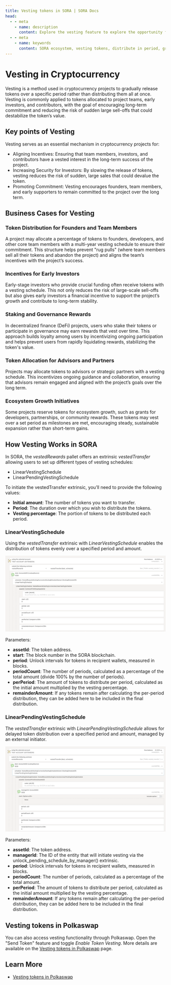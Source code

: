 ```yaml
---
title: Vesting tokens in SORA | SORA Docs
head:
  - - meta
    - name: description
      content: Explore the vesting feature to explore the opportunity for gradual distribution of token access, providing full allocation of crypto assets over a specified period.
  - - meta
    - name: keywords
      content: SORA ecosystem, vesting tokens, distribute in period, gradual distribution, Business Cases for Vesting
---
```


# Vesting in Cryptocurrency

Vesting is a method used in cryptocurrency projects to gradually release tokens over a specific period rather than distributing them all at once. Vesting is commonly applied to tokens allocated to project teams, early investors, and contributors, with the goal of encouraging long-term commitment and reducing the risk of sudden large sell-offs that could destabilize the token’s value.

## Key points of Vesting

Vesting serves as an essential mechanism in cryptocurrency projects for:

- Aligning Incentives: Ensuring that team members, investors, and contributors have a vested interest in the long-term success of the project.
- Increasing Security for Investors: By slowing the release of tokens, vesting reduces the risk of sudden, large sales that could devalue the token.
- Promoting Commitment: Vesting encourages founders, team members, and early supporters to remain committed to the project over the long term.

## Business Cases for Vesting

### Token Distribution for Founders and Team Members

A project may allocate a percentage of tokens to founders, developers, and other core team members with a multi-year vesting schedule to ensure their commitment. This structure helps prevent "rug pulls" (where team members sell all their tokens and abandon the project) and aligns the team’s incentives with the project’s success.

### Incentives for Early Investors

Early-stage investors who provide crucial funding often receive tokens with a vesting schedule. This not only reduces the risk of large-scale sell-offs but also gives early investors a financial incentive to support the project’s growth and contribute to long-term stability.

### Staking and Governance Rewards

In decentralized finance (DeFi) projects, users who stake their tokens or participate in governance may earn rewards that vest over time. This approach builds loyalty among users by incentivizing ongoing participation and helps prevent users from rapidly liquidating rewards, stabilizing the token's value.

### Token Allocation for Advisors and Partners

Projects may allocate tokens to advisors or strategic partners with a vesting schedule. This incentivizes ongoing guidance and collaboration, ensuring that advisors remain engaged and aligned with the project’s goals over the long term.

### Ecosystem Growth Initiatives

Some projects reserve tokens for ecosystem growth, such as grants for developers, partnerships, or community rewards. These tokens may vest over a set period as milestones are met, encouraging steady, sustainable expansion rather than short-term gains.

## How Vesting Works in SORA

In SORA, the _vestedRewards_ pallet offers an extrinsic _vestedTransfer_ allowing users to set up different types of vesting schedules:

- LinearVestingSchedule
- LinearPendingVestingSchedule

To initiate the vestedTransfer extrinsic, you’ll need to provide the following values:

- **Initial amount**: The number of tokens you want to transfer.
- **Period**: The duration over which you wish to distribute the tokens.
- **Vesting percentage**: The portion of tokens to be distributed each period.

### LinearVestingSchedule

Using the _vestedTransfer_ extrinsic with _LinearVestingSchedule_ enables the distribution of tokens evenly over a specified period and amount.

![](.gitbook/assets/vesting-linear.png)

Parameters:

- **assetId**: The token address.
- **start**: The block number in the SORA blockchain.
- **period**: Unlock intervals for tokens in recipient wallets, measured in blocks.
- **periodCount**: The number of periods, calculated as a percentage of the total amount (divide 100% by the number of periods).
- **perPeriod**: The amount of tokens to distribute per period, calculated as the initial amount multiplied by the vesting percentage.
- **remainderAmount**: If any tokens remain after calculating the per-period distribution, they can be added here to be included in the final distribution.

### LinearPendingVestingSchedule

The _vestedTransfer_ extrinsic with _LinearPendingVestingSchedule_ allows for delayed token distribution over a specified period and amount, managed by an external initiator.

![](.gitbook/assets/vesting-linear-pending.png)

Parameters:

- **assetId**: The token address.
- **managerId**: The ID of the entity that will initiate vesting via the unlock_pending_schedule_by_manager() extrinsic.
- **period**: Unlock intervals for tokens in recipient wallets, measured in blocks.
- **periodCount**: The number of periods, calculated as a percentage of the total amount.
- **perPeriod**: The amount of tokens to distribute per period, calculated as the initial amount multiplied by the vesting percentage.
- **remainderAmount**: If any tokens remain after calculating the per-period distribution, they can be added here to be included in the final distribution.

## Vesting tokens in Polkaswap

You can also access vesting functionality through Polkaswap. Open the "Send Token" feature and toggle _Enable Token Vesting_. More details are available on the [Vesting tokens in Polkaswap](vesting-tokens-polkaswap.md) page.

## Learn More

- [Vesting tokens in Polkaswap](vesting-tokens-polkaswap.md)
